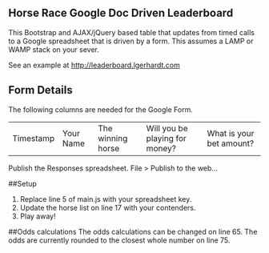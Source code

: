 ## Horse Race Google Doc Driven Leaderboard

This Bootstrap and AJAX/jQuery based table that updates from timed calls to a Google spreadsheet that is driven by a form. This assumes a LAMP or WAMP stack on your sever.

See an example at http://leaderboard.lgerhardt.com

## Form Details
The following columns are needed for the Google Form.

<table>
    <tr>
        <td>Timestamp</td>
        <td>Your Name</td>
        <td>The winning horse</td>
        <td>Will you be playing for money?</td>
        <td>What is your bet amount?</td>
    </tr>
</table>

Publish the Responses spreadsheet.
	File > Publish to the web...

##Setup
1. Replace line 5 of main.js with your spreadsheet key.
2. Update the horse list on line 17 with your contenders.
3. Play away!

##Odds calculations
The odds calculations can be changed on line 65. The odds are currently rounded to the closest whole number on line 75.

